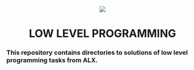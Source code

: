 <p align="center">
  <a href="https://skillicons.dev">
    <img src="https://skillicons.dev/icons?i=c,bash" />
  </a>
</p>
<h1 align="center">LOW LEVEL PROGRAMMING</h1>

<h3 align="left"> This repository contains directories to solutions of low level programming tasks from ALX.</h3>
